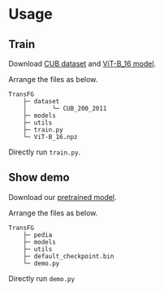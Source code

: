 # Usage

## Train

Download [CUB dataset](http://www.vision.caltech.edu/datasets/cub_200_2011/
) and [ViT-B_16 model](https://console.cloud.google.com/storage/browser/vit_models/imagenet21k?pageState=(%22StorageObjectListTable%22:(%22f%22:%22%255B%255D%22))&prefix=&forceOnObjectsSortingFiltering=false).

Arrange the files as below. 

```
TransFG
    ├─ dataset
    │       └─ CUB_200_2011
    ├─ models
    ├─ utils
    ├─ train.py
    └─ ViT-B_16.npz
```

Directly run `train.py`.

## Show demo

Download our [pretrained model](https://disk.pku.edu.cn:443/link/F65B24FCC4B01D2A4F7352D2A73D3DC1).

Arrange the files as below.

```
TransFG
    ├─ pedia
    ├─ models
    ├─ utils
    ├─ default_checkpoint.bin
    └─ demo.py
```

Directly run `demo.py`